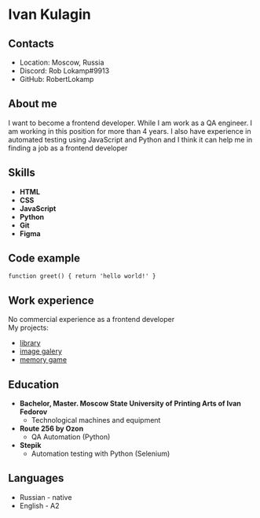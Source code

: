 # Ivan Kulagin

## Contacts
* Location: Moscow, Russia
* Discord: Rob Lokamp#9913
* GitHub: RobertLokamp

## About me
I want to become a frontend developer. While I am work as a QA engineer. I am working in this position for more than 4 years. I also have experience in automated testing using JavaScript and Python and I think it can help me in finding a job as a frontend developer

## Skills
* **HTML**
* **CSS**
* **JavaScript**
* **Python**
* **Git**
* **Figma**

## Code example
```
function greet() { return 'hello world!' }
```

## Work experience
No commercial experience as a frontend developer \
My projects:
* [library](https://rolling-scopes-school.github.io/robertlokamp-JSFEPRESCHOOL2023Q2/library/)
* [image galery](https://rolling-scopes-school.github.io/robertlokamp-JSFEPRESCHOOL2023Q2/image-galery/)
* [memory game](https://rolling-scopes-school.github.io/robertlokamp-JSFEPRESCHOOL2023Q2/random-game/)

## Education
* **Bachelor, Master. Moscow State University of Printing Arts of Ivan Fedorov**
    * Technological machines and equipment
* **Route 256 by Ozon**
    * QA Automation (Python)
* **Stepik**
    * Automation testing with Python (Selenium)

## Languages
* Russian - native
* English - A2